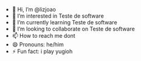 - 👋 Hi, I’m @lizjoao
- 👀 I’m interested in Teste de software
- 🌱 I’m currently learning Teste de software
- 💞️ I’m looking to collaborate on Teste de software
- 📫 How to reach me dont
- 😄 Pronouns: he/him
- ⚡ Fun fact: i play yugioh

<!---
lizjoao/lizjoao is a ✨ special ✨ repository because its `README.md` (this file) appears on your GitHub profile.
You can click the Preview link to take a look at your changes.
--->
